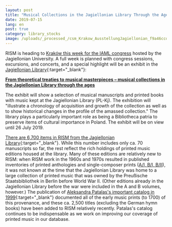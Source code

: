 ```yaml
---
layout: post
title: "Musical Collections in the Jagiellonian Library Through the Ages"
date: 2019-07-15
lang: en
post: true
category: library_stocks
image: /uploads/_processed_/csm_Krakow_AusstellungJagiellonian_f9a46ccdda.png
---
```



RISM is heading to [Kraków this week for the IAML congress](/publications/iaml-congresses/2019.html "Opens internal link in current window") hosted by the Jagiellonian University. A full week is planned with congress sessions, excursions, and concerts, and a special highlight will be an exhibit in the [Jagiellonian Library](https://bj.uj.edu.pl/en_GB/start-en){:target="_blank"}:

[**From theoretical treaties to musical masterpieces – musical collections in the Jagiellonian Library through the ages**](http://www.iaml2019.confer.uj.edu.pl/en_GB/programme/exhibition-jagiellonian-library)

The exhibit will show a selection of musical manuscripts and printed books with music kept at the Jagiellonian Library (PL-Kj). The exhibition will "illustrate a chronology of acquisition and growth of the collection as well as to show historical changes in the profile of the amassed collection." The library plays a particularly important role as being a Bibliotheca patria to preserve items of cultural importance in Poland. The exhibit will be on view until 26 July 2019.

[There are 6,700 items in RISM from the Jagiellonian Library](https://opac.rism.info/search?View=rism&siglum=PL-Kj&Language=en){:target="_blank"}. While this number includes only ca. 70 manuscripts so far, the rest reflect the rich holdings of printed music editions housed at the library. Many of these editions are relatively new to RISM: when RISM work in the 1960s and 1970s resulted in published inventories of printed anthologies and single-composer prints ([A/I, B/I, B/II](/publications.html "Opens internal link in current window")), it was not known at the time that the Jagiellonian Library was home to a large collection of printed music that was owned by the Preußische Staatsbibliothek in Berlin before World War II. (Other editions already in the Jagiellonian Library before the war were included in the A and B volumes, however.) The publication of [Aleksandra Patalas's important catalog in 1999](https://opac.rism.info/search?id=lit3332&View=rism&Language=en){:target="_blank"} documented all of the early music prints (to 1700) of this provenance, and these ca. 2,500 titles (excluding the German hymn books) have been added to RISM relatively recently. Patalas's catalog continues to be indispensable as we work on improving our coverage of printed music in our database.



<script type="text/javascript">var switchTo5x=true;</script><script type="text/javascript" src="http://w.sharethis.com/button/buttons.js"></script><script type="text/javascript">stLight.options({publisher: "9b601438-1ce1-49d8-bfd7-9cff5df54c17", doNotHash: false, doNotCopy: false, hashAddressBar: false});</script>